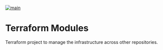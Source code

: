 [![main](https://github.com/andersondario/terraform-modules/actions/workflows/main.yml/badge.svg)](https://github.com/andersondario/terraform-modules/actions/workflows/main.yml)

# Terraform Modules
Terraform project to manage the infrastructure across other repositories. 

